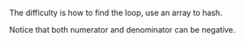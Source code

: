 The difficulty is how to find the loop, use an array to hash.

Notice that both numerator and denominator can be negative.

